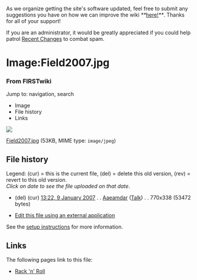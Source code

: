 As we organize getting the site's software updated, feel free to submit any
suggestions you have on how we can improve the wiki
_**_[here!](/index.php/User:Hallry/Suggestions "User:Hallry/Suggestions"
)_**_. Thanks for all of your support!

If you are an administrator, it would be greatly appreciated if you could help
patrol [Recent Changes](/index.php/Special:Recentchanges
"Special:Recentchanges" ) to combat spam.

# Image:Field2007.jpg

### From FIRSTwiki

Jump to: navigation, search

  * Image
  * File history
  * Links

![](/media/a/a4/Field2007.jpg)

[Field2007.jpg](/media/a/a4/Field2007.jpg "Field2007.jpg" ) (53KB, MIME type:
`image/jpeg`)

## File history

Legend: (cur) = this is the current file, (del) = delete this old version,
(rev) = revert to this old version.  
_Click on date to see the file uploaded on that date_.

  * (del) (cur) [13:22, 9 January 2007](/media/a/a4/Field2007.jpg "/media/a/a4/Field2007.jpg" ) . . [Aaeamdar](/index.php/User:Aaeamdar "User:Aaeamdar" ) ([Talk](/index.php?title=User_talk:Aaeamdar&action=edit "User talk:Aaeamdar" )) . . 770x338 (53472 bytes)
  

  * [Edit this file using an external application](/index.php?title=Image:Field2007.jpg&action=edit&externaledit=true&mode=file "Image:Field2007.jpg" )

See the [setup
instructions](http://meta.wikimedia.org/wiki/Help:External_editors
"http://meta.wikimedia.org/wiki/Help:External_editors" ) for more information.

## Links

The following pages link to this file:

  * [Rack 'n' Roll](/index.php/Rack_%27n%27_Roll "Rack 'n' Roll" )

